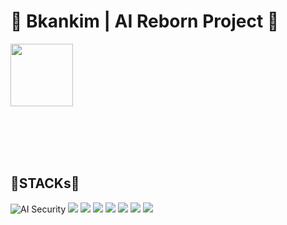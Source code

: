 # 🔄 Bkankim | AI Reborn Project 🔐

<img src="https://github.com/user-attachments/assets/3d70228c-59b4-4870-90f8-0e701c502caa" width="100" height="100"/>
<br><br><br>


<br><br>

## **💼STACKs💼**

![AI Security](https://img.shields.io/badge/Specialization-AI_Security-blueviolet)
<img src="https://img.shields.io/badge/javascript-F7DF1E?style=for-the-badge&logo=javascript&logoColor=black">
<img src="https://img.shields.io/badge/linux-FCC624?style=for-the-badge&logo=linux&logoColor=black">
<img src="https://img.shields.io/badge/junipernetworks-84B135?style=for-the-badge&logo=juniper&logoColor=black">
<img src="https://img.shields.io/badge/보일내용-배경색상?style=for-the-badge&logo=제공하는이름&logoColor=내용색상">
<img src="https://img.shields.io/badge/보일내용-배경색상?style=for-the-badge&logo=제공하는이름&logoColor=내용색상">
<img src="https://img.shields.io/badge/보일내용-배경색상?style=for-the-badge&logo=제공하는이름&logoColor=내용색상">
<img src="https://img.shields.io/badge/보일내용-배경색상?style=for-the-badge&logo=제공하는이름&logoColor=내용색상">
